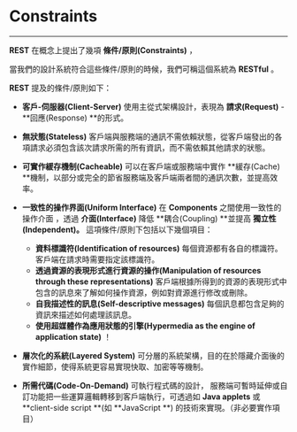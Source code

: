 # Constraints

---

**REST** 在概念上提出了幾項 **條件\/原則\(Constraints\)** ，

當我們的設計系統符合這些條件\/原則的時候，我們可稱這個系統為 **RESTful** 。

**REST** 提及的條件\/原則如下：

* **客戶-伺服器\(Client-Server\)**
  使用主從式架構設計，表現為 **請求\(Request\)** - **回應\(Response\) **的形式。

* **無狀態\(Stateless\)**
  客戶端與服務端的通訊不需依賴狀態，從客戶端發出的各項請求必須包含該次請求所需的所有資訊，而不需依賴其他請求的狀態。

* **可實作緩存機制\(Cacheable\)**
  可以在客戶端或服務端中實作 **緩存\(Cache\) **機制，以部分或完全的節省服務端及客戶端兩者間的通訊次數，並提高效率。

* **一致性的操作界面\(Uniform Interface\)**
  在 **Components** 之間使用一致性的操作介面 ，透過 **介面\(Interface\)** 降低 **耦合\(Coupling\) **並提高 **獨立性\(Independent\)。**
  這項條件\/原則下包括以下幾個項目：

  * **資料標識符\(Identification of resources\)**
    每個資源都有各自的標識符。客戶端在請求時需要指定該標識符。
  * **透過資源的表現形式進行資源的操作\(Manipulation of resources through these representations\)**
    客戶端根據所得到的資源的表現形式中包含的訊息來了解如何操作資源，例如對資源進行修改或刪除。
  * **自我描述性的訊息\(Self-descriptive messages\)**
    每個訊息都包含足夠的資訊來描述如何處理該訊息。
  * **使用超媒體作為應用狀態的引擎\(Hypermedia as the engine of application state\)**
    ！


* **層次化的系統\(Layered System\)**
  可分層的系統架構，目的在於隱藏介面後的實作細節，使得系統更容易實現快取、加密等等機制。

* **所需代碼\(Code-On-Demand\)**
  可執行程式碼的設計， 服務端可暫時延伸或自訂功能把一些運算邏輯轉移到客戶端執行，可透過如 **Java applets** 或 **client-side script **\(如 **JavaScript **\) 的技術來實現。（非必要實作項目）


